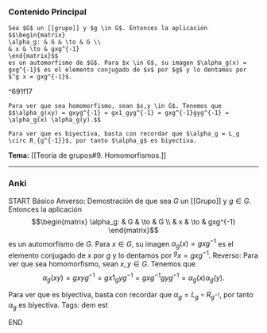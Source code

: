 ### Contenido Principal

```ad-proposition
Sea $G$ un [[grupo]] y $g \in G$. Entonces la aplicación
$$\begin{matrix}
\alpha_g: & G & \to & G \\
& x & \to & gxg^{-1}
\end{matrix}$$
es un automorfismo de $G$. Para $x \in G$, su imagen $\alpha_g(x) = gxg^{-1}$ es el elemento conjugado de $x$ por $g$ y lo dentamos por $^g x = gxg^{-1}$.
```

^691f17

```ad-proof
Para ver que sea homomorfismo, sean $x,y \in G$. Tenemos que
$$\alpha_g(xy) = gxyg^{-1} = gx1_gyg^{-1} = gxg^{-1}gyg^{-1} = \alpha_g(x) \alpha_g(y).$$

Para ver que es biyectiva, basta con recordar que $\alpha_g = L_g \circ R_{g^{-1}}$, por tanto $\alpha_g$ es biyectiva.
```

**Tema:** [[Teoría de grupos#9. Homomorfismos.]]

---
### Anki

START
Básico
Anverso: Demostración de que sea $G$ un [[Grupo]] y $g \in G$. Entonces la aplicación
$$\begin{matrix}
\alpha_g: & G & \to & G \\
& x & \to & gxg^{-1}
\end{matrix}$$
es un automorfismo de $G$. Para $x \in G$, su imagen $\alpha_g(x) = gxg^{-1}$ es el elemento conjugado de $x$ por $g$ y lo dentamos por $^g x = gxg^{-1}$.
Reverso: Para ver que sea homomorfismo, sean $x,y \in G$. Tenemos que
$$\alpha_g(xy) = gxyg^{-1} = gx1_gyg^{-1} = gxg^{-1}gyg^{-1} = \alpha_g(x) \alpha_g(y).$$

Para ver que es biyectiva, basta con recordar que $\alpha_g = L_g \circ R_{g^{-1}}$, por tanto $\alpha_g$ es biyectiva.
Tags: dem est
<!--ID: 1728549801410-->
END
